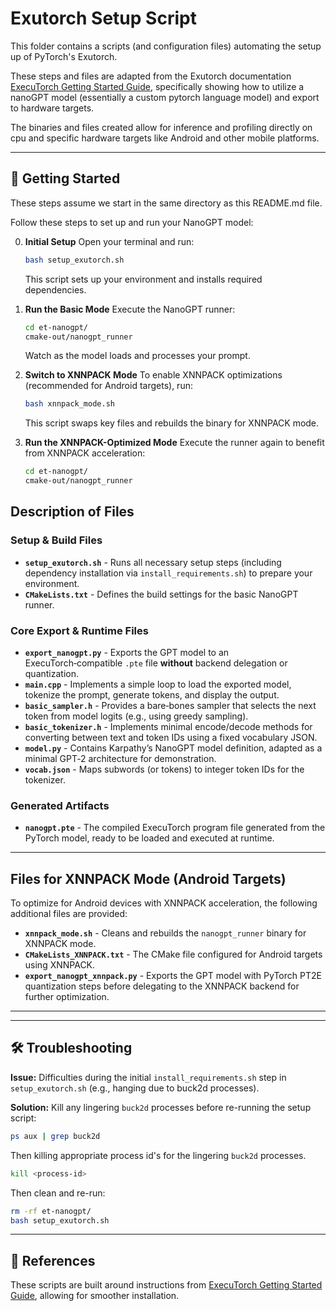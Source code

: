 # Exutorch Setup Script

This folder contains a scripts (and configuration files) automating the setup up
of PyTorch's Exutorch.

These steps and files are adapted from the Exutorch documentation [ExecuTorch Getting Started
Guide](https://pytorch.org/executorch/stable/llm/getting-started.html),
specifically showing how to utilize a nanoGPT model (essentially a custom
pytorch language model) and export to hardware targets.

The binaries and files created allow for inference and profiling directly on cpu
and specific hardware targets like Android and other mobile platforms.

---

## 🚀 Getting Started
These steps assume we start in the same directory as this README.md file.

Follow these steps to set up and run your NanoGPT model:

0. **Initial Setup**
   Open your terminal and run:
   ```bash
   bash setup_exutorch.sh
   ```
   This script sets up your environment and installs required dependencies.

1. **Run the Basic Mode**
   Execute the NanoGPT runner:
   ```bash
   cd et-nanogpt/
   cmake-out/nanogpt_runner
   ```
   Watch as the model loads and processes your prompt.

2. **Switch to XNNPACK Mode**
   To enable XNNPACK optimizations (recommended for Android targets), run:
   ```bash
   bash xnnpack_mode.sh
   ```
   This script swaps key files and rebuilds the binary for XNNPACK mode.
3. **Run the XNNPACK-Optimized Mode**
   Execute the runner again to benefit from XNNPACK acceleration:
   ```bash
   cd et-nanogpt/
   cmake-out/nanogpt_runner
   ```

## Description of Files

### Setup & Build Files
- **`setup_exutorch.sh`** - Runs all necessary setup steps (including dependency installation via `install_requirements.sh`) to prepare your environment.
- **`CMakeLists.txt`** - Defines the build settings for the basic NanoGPT runner.

### Core Export & Runtime Files
- **`export_nanogpt.py`** - Exports the GPT model to an ExecuTorch‑compatible `.pte` file **without** backend delegation or quantization.
- **`main.cpp`** - Implements a simple loop to load the exported model, tokenize the prompt, generate tokens, and display the output.
- **`basic_sampler.h`** - Provides a bare‑bones sampler that selects the next token from model logits (e.g., using greedy sampling).
- **`basic_tokenizer.h`** - Implements minimal encode/decode methods for converting between text and token IDs using a fixed vocabulary JSON.
- **`model.py`** - Contains Karpathy’s NanoGPT model definition, adapted as a minimal GPT‑2 architecture for demonstration.
- **`vocab.json`** - Maps subwords (or tokens) to integer token IDs for the tokenizer.

### Generated Artifacts
- **`nanogpt.pte`** - The compiled ExecuTorch program file generated from the PyTorch model, ready to be loaded and executed at runtime.

---

## Files for XNNPACK Mode (Android Targets)

To optimize for Android devices with XNNPACK acceleration, the following additional files are provided:

- **`xnnpack_mode.sh`** - Cleans and rebuilds the `nanogpt_runner` binary for XNNPACK mode.
- **`CMakeLists_XNNPACK.txt`** - The CMake file configured for Android targets using XNNPACK.
- **`export_nanogpt_xnnpack.py`** - Exports the GPT model with PyTorch PT2E quantization steps before delegating to the XNNPACK backend for further optimization.

---
---

## 🛠️ Troubleshooting

**Issue:** Difficulties during the initial `install_requirements.sh` step in `setup_exutorch.sh` (e.g., hanging due to buck2d processes).

**Solution:**
Kill any lingering `buck2d` processes before re-running the setup script:
```bash
ps aux | grep buck2d
```

Then killing appropriate process id's for the lingering `buck2d` processes.
```bash
kill <process-id>
```

Then clean and re-run:
```bash
rm -rf et-nanogpt/
bash setup_exutorch.sh
```

---

## 🔗 References

These scripts are built around instructions from [ExecuTorch Getting Started
Guide](https://pytorch.org/executorch/stable/llm/getting-started.html), allowing
for smoother installation.

